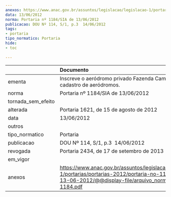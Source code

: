 ```yaml
---
anexos: https://www.anac.gov.br/assuntos/legislacao/legislacao-1/portarias/portarias-2012/portaria-no-1184-sia-de-13-06-2012/@@display-file/arquivo_norma/PA2012-1184.pdf
data: 13/06/2012
norma: Portaria nº 1184/SIA de 13/06/2012
publicacao: DOU Nº 114, S/1, p.3  14/06/2012
tags:
- portaria
tipo_normatico: Portaria
hide: 
- toc 
 
---
```


|                    | Documento                                                                                                                                                         |
|:-------------------|:------------------------------------------------------------------------------------------------------------------------------------------------------------------|
| ementa             | Inscreve o aeródromo privado Fazenda Cambara (MT) no cadastro de aeródromos.                                                                                      |
| norma              | Portaria nº 1184/SIA de 13/06/2012                                                                                                                                |
| tornada_sem_efeito |                                                                                                                                                                   |
| alterada           | Portaria 1621, de 15 de agosto de 2012                                                                                                                            |
| data               | 13/06/2012                                                                                                                                                        |
| outros             |                                                                                                                                                                   |
| tipo_normatico     | Portaria                                                                                                                                                          |
| publicacao         | DOU Nº 114, S/1, p.3  14/06/2012                                                                                                                                  |
| revogada           | Portaria 2434, de 17 de setembro de 2013                                                                                                                          |
| em_vigor           |                                                                                                                                                                   |
| anexos             | https://www.anac.gov.br/assuntos/legislacao/legislacao-1/portarias/portarias-2012/portaria-no-1184-sia-de-13-06-2012/@@display-file/arquivo_norma/PA2012-1184.pdf |